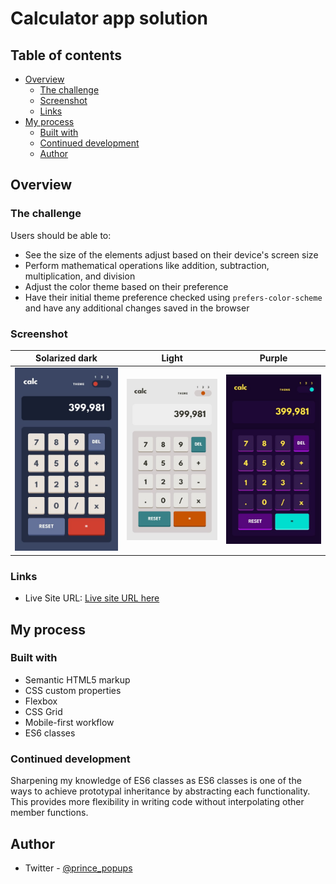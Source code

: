 # Calculator app solution

## Table of contents

- [Overview](#overview)
  - [The challenge](#the-challenge)
  - [Screenshot](#screenshot)
  - [Links](#links)
- [My process](#my-process)
  - [Built with](#built-with)
  - [Continued development](#continued-development)
  - [Author](#author)

## Overview

### The challenge

Users should be able to:

- See the size of the elements adjust based on their device's screen size
- Perform mathematical operations like addition, subtraction, multiplication, and division
- Adjust the color theme based on their preference
- Have their initial theme preference checked using `prefers-color-scheme` and have any additional changes saved in the browser

### Screenshot

|                  Solarized dark                  | Light                                            |  Purple
| :----------------------------------------------: | :----------------------------------------------: | :-------------------------------------------------------:|
| ![](./src/assets/design/mobile-design-theme-1.jpg) | ![](./src/assets/design/mobile-design-theme-2.jpg) | ![](./src/assets/design/mobile-design-theme-3.jpg)

### Links

- Live Site URL: [Live site URL here](https://calculator-prince.netlify.app/)

## My process

### Built with

- Semantic HTML5 markup
- CSS custom properties
- Flexbox
- CSS Grid
- Mobile-first workflow
- ES6 classes

### Continued development

Sharpening my knowledge of ES6 classes as ES6 classes is one of the ways to achieve prototypal inheritance by abstracting each functionality. This provides more flexibility in writing code without interpolating other member functions.

## Author

- Twitter - [@prince_popups](https://www.twitter.com/yourusername)
